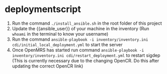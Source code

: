 # deploymentscript
1. Run the command `./install_ansible.sh` in the root folder of this project
2. Update the {{ansible_user}} of your machine in the inventory (Run `whoami` in the terminal to know your username)
3. Run the command `ansible-playbook -i inventory/inventory.ini cdi/initial_local_deployment.yml` to start the server
4. Once OpenMRS has started run command `ansible-playbook -i inventory/inventory.ini cdi/restart_deployment.yml` to restart sigdep (This is currently necessary due to the changing OpenCR. Do this after updating the correct OpenCR link)